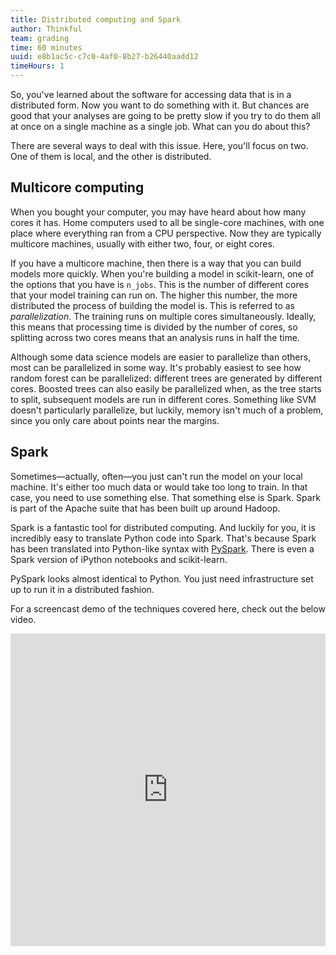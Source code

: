 ```yaml
---
title: Distributed computing and Spark
author: Thinkful
team: grading
time: 60 minutes
uuid: e8b1ac5c-c7c0-4af0-8b27-b26440aadd12
timeHours: 1
---
```


So, you've learned about the software for accessing data that is in a distributed form. Now you want to do something with it. But chances are good that your analyses are going to be pretty slow if you try to do them all at once on a single machine as a single job. What can you do about this?

There are several ways to deal with this issue. Here, you'll focus on two. One of them is local, and the other is distributed.

## Multicore computing

When you bought your computer, you may have heard about how many cores it has. Home computers used to all be single-core machines, with one place where everything ran from a CPU perspective. Now they are typically multicore machines, usually with either two, four, or eight cores.

If you have a multicore machine, then there is a way that you can build models more quickly. When you're building a model in scikit-learn, one of the options that you have is `n_jobs`. This is the number of different cores that your model training can run on. The higher this number, the more distributed the process of building the model is. This is referred to as *parallelization*. The training runs on multiple cores simultaneously. Ideally, this means that processing time is divided by the number of cores, so splitting across two cores means that an analysis runs in half the time.

Although some data science models are easier to parallelize than others, most can be parallelized in some way. It's probably easiest to see how random forest can be parallelized: different trees are generated by different cores. Boosted trees can also easily be parallelized when, as the tree starts to split, subsequent models are run in different cores. Something like SVM doesn't particularly parallelize, but luckily, memory isn't much of a problem, since you only care about points near the margins.

## Spark

Sometimes—actually, often—you just can't run the model on your local machine. It's either too much data or would take too long to train. In that case, you need to use something else. That something else is Spark. Spark is part of the Apache suite that has been built up around Hadoop.

Spark is a fantastic tool for distributed computing. And luckily for you, it is incredibly easy to translate Python code into Spark. That's because Spark has been translated into Python-like syntax with [PySpark](https://spark.apache.org/docs/0.9.0/python-programming-guide.html). There is even a Spark version of iPython notebooks and scikit-learn.

PySpark looks almost identical to Python. You just need infrastructure set up to run it in a distributed fashion.

For a screencast demo of the techniques covered here, check out the below video.


<iframe id="kaltura_player_1604766350" src="https://cdnapisec.kaltura.com/p/2315191/sp/231519100/embedIframeJs/uiconf_id/45331192/partner_id/2315191?iframeembed=true&playerId=kaltura_player_1604766350&entry_id=1_d8nfrh5n" width="100%" height="500" allowfullscreen webkitallowfullscreen mozAllowFullScreen allow="autoplay *; fullscreen *; encrypted-media *" frameborder="0"></iframe>